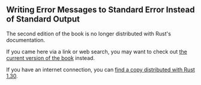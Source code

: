 ## Writing Error Messages to Standard Error Instead of Standard Output

The second edition of the book is no longer distributed with Rust's documentation.

If you came here via a link or web search, you may want to check out [the current
version of the book](/src/ch12-06-writing-to-stderr-instead-of-stdout.md) instead.

If you have an internet connection, you can [find a copy distributed with
Rust
1.30](https://doc.rust-lang.org/1.30.0/book/second-edition/ch12-06-writing-to-stderr-instead-of-stdout.html).